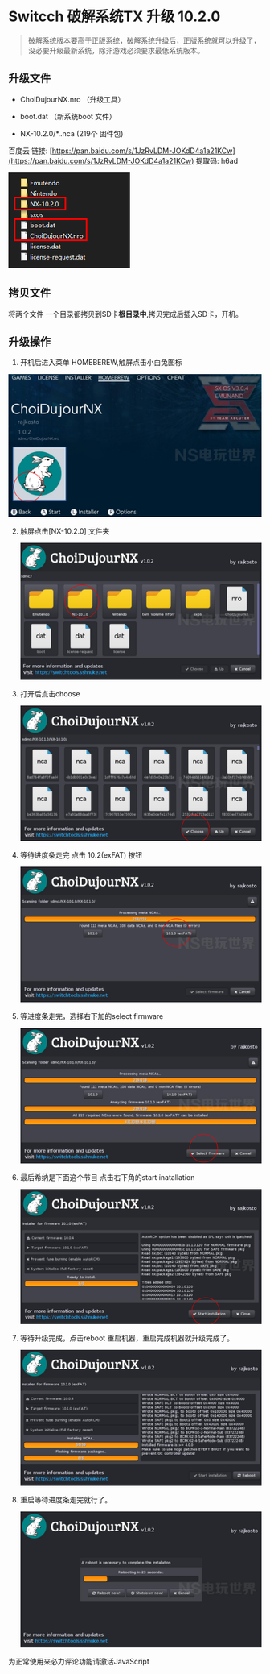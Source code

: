 # Switcch 破解系统TX 升级 10.2.0

> 破解系统版本要高于正版系统，破解系统升级后，正版系统就可以升级了，没必要升级最新系统，除非游戏必须要求最低系统版本。

## **升级文件**

- ChoiDujourNX.nro  （升级工具）

- boot.dat  （新系统boot 文件）

- NX-10.2.0/*..nca  (219个 固件包) 

百度云 链接: [https://pan.baidu.com/s/1JzRvLDM-JOKdD4a1a21KCw](https://pan.baidu.com/s/1JzRvLDM-JOKdD4a1a21KCw) 提取码: h6ad

  ![2020-12-10_212617](../../imgs/note/switch/2020-12-10_212617.png)

## **拷贝文件**

将两个文件 一个目录都拷贝到SD卡**根目录中**,拷贝完成后插入SD卡，开机。

## **升级操作**

1. 开机后进入菜单 HOMEBEREW,触屏点击小白兔图标

![2020-12-10_221750](../../imgs\note\switch\2020-12-10_221750.png)

2. 触屏点击[NX-10.2.0] 文件夹

   ![2020-12-10_221801](../../imgs\note\switch\2020-12-10_221801.png)

3. 打开后点击choose 

   ![2020-12-10_221812](../../imgs\note\switch\2020-12-10_221812.png)

4. 等待进度条走完 点击 10.2(exFAT) 按钮

   ![2020-12-10_221821](../../imgs\note\switch\2020-12-10_221821.png)

5. 等进度条走完，选择右下加的select firmware

   ![2020-12-10_221833](../../imgs\note\switch\2020-12-10_221833.png)

6. 最后希纳是下面这个节目 点击右下角的start inatallation

   ![2020-12-10_221844](../../imgs\note\switch\2020-12-10_221844.png)

7. 等待升级完成，点击reboot 重启机器，重启完成机器就升级完成了。

   ![2020-12-10_221854](../../imgs\note\switch\2020-12-10_221854.png)

8. 重启等待进度条走完就行了。

   ![2020-12-10_221906](../../imgs\note\switch\2020-12-10_221906.png)





<!-- 来必力City版安装代码 -->
<div id="lv-container" data-id="city" data-uid="MTAyMC80NzA4OC8yMzU4OA==">
	<script type="text/javascript">
   (function(d, s) {
       var j, e = d.getElementsByTagName(s)[0];

       if (typeof LivereTower === 'function') { return; }
    
       j = d.createElement(s);
       j.src = 'https://cdn-city.livere.com/js/embed.dist.js';
       j.async = true;
    
       e.parentNode.insertBefore(j, e);
   })(document, 'script');
	</script>
<noscript> 为正常使用来必力评论功能请激活JavaScript</noscript>
</div>
<!-- City版安装代码已完成 -->